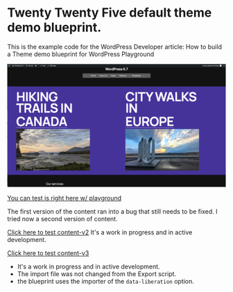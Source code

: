 # Twenty Twenty Five default theme demo blueprint. 

This is the example code for the WordPress Developer article: How to build a Theme demo blueprint for WordPress Playground

 
[![Demo Content video](https://raw.githubusercontent.com/wptrainingteam/tt5-demo-blueprint/refs/heads/main/media/Screenshot%202025-01-21%20at%2017.47.54.png)](https://youtu.be/TvdMvTFb604)

[You can test is right here w/ playground](https://playground.wordpress.net/?blueprint-url=https://raw.githubusercontent.com/wptrainingteam/tt5-demo-blueprint/main/blueprint.json)

The first version of  the content ran into a bug that still needs to be fixed. 
I tried now a second version of content. 

[Click here to test content-v2](https://playground.wordpress.net/?blueprint-url=https://raw.githubusercontent.com/wptrainingteam/tt5-demo-blueprint/main/blueprint-v2.json)
It's a work in progress and in active development. 

[Click here to test content-v3](https://playground.wordpress.net/?blueprint-url=https://raw.githubusercontent.com/wptrainingteam/tt5-demo-blueprint/main/blueprint-v3.json)
- It's a work in progress and in active development. 
- The import file was not changed from the Export script. 
- the blueprint uses the importer of the ``data-liberation`` option. 
